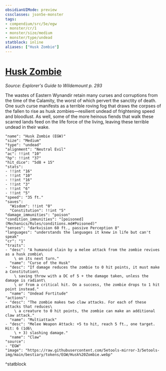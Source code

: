 ```yaml
---
obsidianUIMode: preview
cssclasses: json5e-monster
tags:
- compendium/src/5e/egw
- monster/cr/1
- monster/size/medium
- monster/type/undead
statblock: inline
aliases: ["Husk Zombie"]
---
```

# [Husk Zombie](Mechanics\bestiary\undead/husk-zombie-egw.md)
*Source: Explorer's Guide to Wildemount p. 293*  

The wastes of Eastern Wynandir retain many curses and corruptions from the time of the Calamity, the worst of which pervert the sanctity of death. One such curse manifests as a terrible roving fog that draws the corpses of the fallen to rise as husk zombies—resilient undead of frightening speed and bloodlust. As well, some of the more heinous fiends that walk these scarred lands feed on the life force of the living, leaving these terrible undead in their wake.

```statblock
"name": "Husk Zombie (EGW)"
"size": "Medium"
"type": "undead"
"alignment": "Neutral Evil"
"ac": !!int "10"
"hp": !!int "37"
"hit_dice": "5d8 + 15"
"stats":
- !!int "16"
- !!int "10"
- !!int "16"
- !!int "3"
- !!int "6"
- !!int "5"
"speed": "35 ft."
"saves":
  "Wisdom": !!int "0"
  "Constitution": !!int "5"
"damage_immunities": "poison"
"condition_immunities": "[poisoned](Mechanics/Rules/conditions.md#Poisoned)"
"senses": "darkvision 60 ft., passive Perception 8"
"languages": "understands the languages it knew in life but can't speak"
"cr": "1"
"traits":
- "desc": "A humanoid slain by a melee attack from the zombie revives as a husk zombie\
    \ on its next turn."
  "name": "Curse of the Husk"
- "desc": "If damage reduces the zombie to 0 hit points, it must make a Constitution\
    \ saving throw with a DC of 5 + the damage taken, unless the damage is radiant\
    \ or from a critical hit. On a success, the zombie drops to 1 hit point instead."
  "name": "Undead Fortitude"
"actions":
- "desc": "The zombie makes two claw attacks. For each of these attacks that reduces\
    \ a creature to 0 hit points, the zombie can make an additional claw attack."
  "name": "Multiattack"
- "desc": "Melee Weapon Attack: +5 to hit, reach 5 ft., one target. Hit: 6 (1d6\
    \ + 3) slashing damage."
  "name": "Claw"
"source":
- "EGW"
"image": "https://raw.githubusercontent.com/5etools-mirror-3/5etools-img/main/bestiary/tokens/EGW/Husk%20Zombie.webp"
```
^statblock